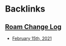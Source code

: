 
# Backlinks
## [Roam Change Log](<Roam Change Log.md>)
- [February 15th, 2021](<February 15th, 2021.md>)

